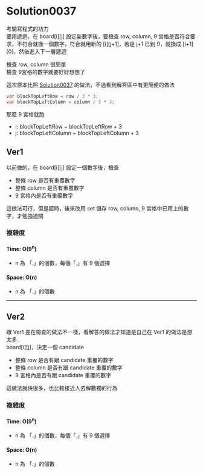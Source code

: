 # Solution0037

考驗寫程式的功力  
要用遞迴，在 board[i][j] 設定新數字後，要檢查 row, column, 9 宮格是否符合要求，不符合就換一個數字，符合就用新的 [i][j+1]，若是 j+1 已到 9，就換成 [i+1][0]，然後進入下一層遞迴

檢查 row, column 很簡單  
檢查 9宮格的數字就要好好想想了

這次原本比照 [Solution0037](Solution0037.md) 的做法，不過看到解答區中有更簡便的做法
```csharp
var blockTopLeftRow = row / 3 * 3;
var blockTopLeftColumn = column / 3 * 3;
```
那麼 9 宮格就跑 
- i: blockTopLeftRow ~ blockTopLeftRow + 3 
- j: blockTopLeftColumn ~ blockTopLeftColumn + 3


## Ver1

以前做的，在 board[i][j] 設定一個數字後，檢查
- 整條 row 是否有重覆數字
- 整條 column 是否有重覆數字
- 9 宮格內是否有重覆數字

這做法可行，但是超時，後來改用 set 儲存 row, column, 9 宮格中已用上的數字，才勉強過關

### 複雜度

#### Time: O(9<sup>n</sup>)
- n 為 「.」的個數，每個「.」有 9 個選擇

#### Space: O(n)
- n 為 「.」的個數

---

## Ver2

跟 Ver1 差在檢查的做法不一樣，看解答的做法才知道是自己在 Ver1 的做法是想太多..  
board[i][j]，決定一個 candidate
- 整條 row 是否有跟 candidate 重覆的數字
- 整條 column 是否有跟 candidate 重覆的數字
- 9 宮格內是否有跟 candidate 重覆的數字

這做法就快很多，也比較接近人去解數獨的行為

### 複雜度

#### Time: O(9<sup>n</sup>)
- n 為 「.」的個數，每個「.」有 9 個選擇

#### Space: O(n)
- n 為 「.」的個數